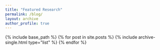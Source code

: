 ```yaml
---
title: "Featured Research"
permalink: /blog/
layout: archive
author_profile: true
---
```

{% include base_path %}
{% for post in site.posts %}
  {% include archive-single.html type="list" %}
{% endfor %}